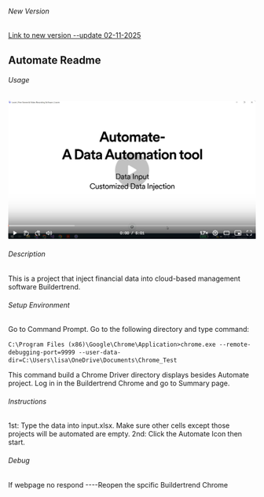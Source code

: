 ###### New Version 

[Link to new version --update 02-11-2025](https://github.com/Cecilia831/WinFormTesseractOCR)

## Automate Readme


###### Usage 
[![](Demo.png)](https://www.loom.com/share/8b62a5c60a664bc6a173210764f1d31f?sid=06ea64ce-ea5a-4b85-9db5-1e5e862ac45d)
###### Description
This is a project that inject financial data into cloud-based management software Buildertrend.


###### Setup Environment
Go to Command Prompt.
Go to the  following directory and type command:

```
C:\Program Files (x86)\Google\Chrome\Application>chrome.exe --remote-debugging-port=9999 --user-data-dir=C:\Users\lisa\OneDrive\Documents\Chrome_Test
```
This command build a Chrome Driver directory displays besides Automate project.
Log in in the Buildertrend Chrome and go to Summary page.


###### Instructions
1st: Type the data into input.xlsx. Make sure other cells except those projects will be automated are empty.
2nd: Click the Automate Icon then start.


###### Debug
If webpage no respond
----Reopen the spcific Buildertrend Chrome
